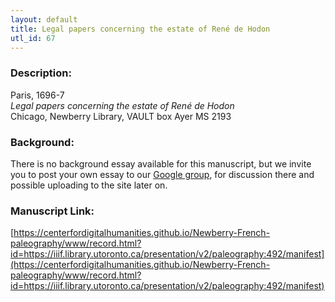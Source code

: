 ```yaml
---
layout: default
title: Legal papers concerning the estate of René de Hodon
utl_id: 67
---
```


### Description:

Paris, 1696-7<br>
_Legal papers concerning the estate of René de Hodon_<br>
Chicago, Newberry Library, VAULT box Ayer MS 2193

### Background:

There is no background essay available for this manuscript, but we invite you to post your own essay to our [Google group](https://paleography.library.utoronto.ca/content/group-work), for discussion there and possible uploading to the site later on.

### Manuscript Link:

[https://centerfordigitalhumanities.github.io/Newberry-French-paleography/www/record.html?id=https://iiif.library.utoronto.ca/presentation/v2/paleography:492/manifest](https://centerfordigitalhumanities.github.io/Newberry-French-paleography/www/record.html?id=https://iiif.library.utoronto.ca/presentation/v2/paleography:492/manifest)

